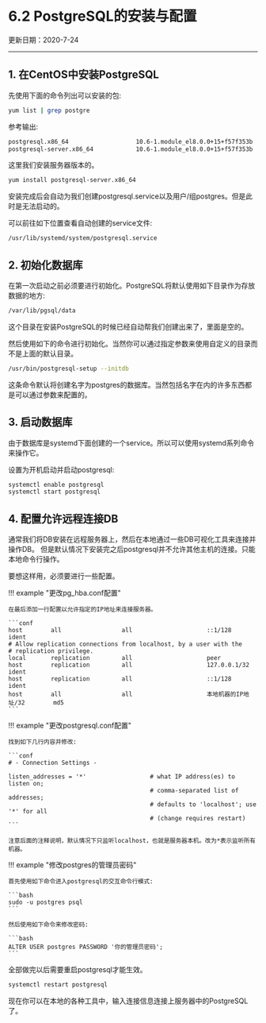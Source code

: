 # 6.2 PostgreSQL的安装与配置

更新日期：2020-7-24

-------------------------------------

## 1. 在CentOS中安装PostgreSQL

先使用下面的命令列出可以安装的包:

```bash
yum list | grep postgre
```

参考输出:

```bash
postgresql.x86_64					10.6-1.module_el8.0.0+15+f57f353b
postgresql-server.x86_64			10.6-1.module_el8.0.0+15+f57f353b
```

这里我们安装服务器版本的。

```bash
yum install postgresql-server.x86_64
```

安装完成后会自动为我们创建postgresql.service以及用户/组postgres。但是此时是无法启动的。

可以前往如下位置查看自动创建的service文件:

```bash
/usr/lib/systemd/system/postgresql.service
```

## 2. 初始化数据库

在第一次启动之前必须要进行初始化。PostgreSQL将默认使用如下目录作为存放数据的地方:

```bash
/var/lib/pgsql/data
```

这个目录在安装PostgreSQL的时候已经自动帮我们创建出来了，里面是空的。

然后使用如下的命令进行初始化。当然你可以通过指定参数来使用自定义的目录而不是上面的默认目录。

```bash
/usr/bin/postgresql-setup --initdb
```

这条命令默认将创建名字为postgres的数据库。当然包括名字在内的许多东西都是可以通过参数来配置的。

## 3. 启动数据库

由于数据库是systemd下面创建的一个service。所以可以使用systemd系列命令来操作它。

设置为开机启动并启动postgresql:

```bash
systemctl enable postgresql
systemctl start postgresql
```
## 4. 配置允许远程连接DB

通常我们将DB安装在远程服务器上，然后在本地通过一些DB可视化工具来连接并操作DB。
但是默认情况下安装完之后postgresql并不允许其他主机的连接。只能本地命令行操作。

要想这样用，必须要进行一些配置。

!!! example "更改pg_hba.conf配置"

    在最后添加一行配置以允许指定的IP地址来连接服务器。

    ```conf
    host    	all  		        all                 	::1/128                 ident
    # Allow replication connections from localhost, by a user with the							
    # replication privilege.							
    local   	replication   		all                 	peer
    host   	    replication   		all                 	127.0.0.1/32        	ident
    host    	replication   		all                 	::1/128                 ident
    host    	all             	all             	    本地机器的IP地址/32        md5
    ```

!!! example "更改postgresql.conf配置"

    找到如下几行内容并修改:

    ```conf
    # - Connection Settings -				
                    
    listen_addresses = '*'           		# what IP address(es) to listen on;
                                            # comma-separated list of addresses;
                                            # defaults to 'localhost'; use '*' for all
                                            # (change requires restart)
    ```

    注意后面的注释说明，默认情况下只监听localhost，也就是服务器本机。改为*表示监听所有机器。

!!! example "修改postgres的管理员密码"

    首先使用如下命令进入postgresql的交互命令行模式:

    ```bash
    sudo -u postgres psql
    ```

    然后使用如下命令来修改密码:

    ```bash
    ALTER USER postgres PASSWORD '你的管理员密码';
    ```

全部做完以后需要重启postgresql才能生效。

```bash
systemctl restart postgresql
```

现在你可以在本地的各种工具中，输入连接信息连接上服务器中的PostgreSQL了。
